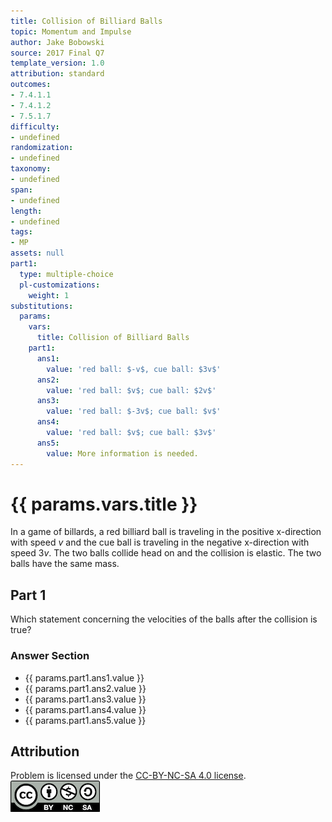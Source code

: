 ```yaml
---
title: Collision of Billiard Balls
topic: Momentum and Impulse
author: Jake Bobowski
source: 2017 Final Q7
template_version: 1.0
attribution: standard
outcomes:
- 7.4.1.1
- 7.4.1.2
- 7.5.1.7
difficulty:
- undefined
randomization:
- undefined
taxonomy:
- undefined
span:
- undefined
length:
- undefined
tags:
- MP
assets: null
part1:
  type: multiple-choice
  pl-customizations:
    weight: 1
substitutions:
  params:
    vars:
      title: Collision of Billiard Balls
    part1:
      ans1:
        value: 'red ball: $-v$, cue ball: $3v$'
      ans2:
        value: 'red ball: $v$; cue ball: $2v$'
      ans3:
        value: 'red ball: $-3v$; cue ball: $v$'
      ans4:
        value: 'red ball: $v$; cue ball: $3v$'
      ans5:
        value: More information is needed.
---
```

# {{ params.vars.title }}
In a game of billards, a red billiard ball is traveling in the positive x-direction with speed $v$ and the cue ball is traveling in the negative x-direction with speed $3v$.
The two balls collide head on and the collision is elastic.
The two balls have the same mass.

## Part 1

Which statement concerning the velocities of the balls after the collision is true?

### Answer Section

- {{ params.part1.ans1.value }}
- {{ params.part1.ans2.value }}
- {{ params.part1.ans3.value }}
- {{ params.part1.ans4.value }}
- {{ params.part1.ans5.value }}

## Attribution

Problem is licensed under the [CC-BY-NC-SA 4.0 license](https://creativecommons.org/licenses/by-nc-sa/4.0/).<br> ![The Creative Commons 4.0 license requiring attribution-BY, non-commercial-NC, and share-alike-SA license.](https://raw.githubusercontent.com/firasm/bits/master/by-nc-sa.png)